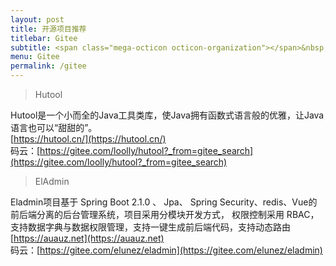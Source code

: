 ```yaml
---
layout: post
title: 开源项目推荐
titlebar: Gitee
subtitle: <span class="mega-octicon octicon-organization"></span>&nbsp;&nbsp; 通过他人的作品，增长编程思想，经验。
menu: Gitee
permalink: /gitee
---
```


> Hutool  

Hutool是一个小而全的Java工具类库，使Java拥有函数式语言般的优雅，让Java语言也可以“甜甜的”。   
[https://hutool.cn/](https://hutool.cn/)  
码云：[https://gitee.com/loolly/hutool?_from=gitee_search](https://gitee.com/loolly/hutool?_from=gitee_search)  


> ElAdmin

Eladmin项目基于 Spring Boot 2.1.0 、 Jpa、 Spring Security、redis、Vue的前后端分离的后台管理系统，项目采用分模块开发方式， 权限控制采用 RBAC，支持数据字典与数据权限管理，支持一键生成前后端代码，支持动态路由   
[https://auauz.net](https://auauz.net)  
码云：[https://gitee.com/elunez/eladmin](https://gitee.com/elunez/eladmin)